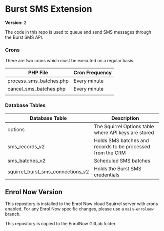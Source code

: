 # Burst SMS Extension
**Version:** 2

The code in this repo is used to queue and send SMS messages through the Burst SMS API.

### Crons
There are two crons which must be executed on a regular basis. 

| PHP File                | Cron Frequency |
|-------------------------|----------------|
| process_sms_batches.php | Every minute   |
| cancel_sms_batches.php  | Every minute   |
|                         |                |

### Database Tables

| Database Table                    | Description                                                |
|-----------------------------------|------------------------------------------------------------|
| options                           | The Squirrel Options table where API keys are stored       |
| sms_records_v2                    | Holds SMS batches and records to be processed from the CRM |
| sms_batches_v2                    | Scheduled SMS batches                                      |
| squirrel_burst_sms_connections_v2 | Holds the Burst SMS credentials                            |

## Enrol Now Version
This repository is installed to the Enrol Now cloud Squirrel server with crons enabled. For any Enrol Now specific changes, please use a `main-enrolnow` branch.

This repository is copied to the EnrolNow GitLab folder.
